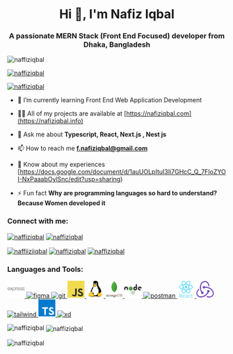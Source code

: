 <h1 align="center">Hi 👋, I'm Nafiz Iqbal</h1>
<h3 align="center">A passionate MERN Stack (Front End Focused) developer from Dhaka, Bangladesh</h3>

<p align="left"> <img src="https://komarev.com/ghpvc/?username=naffiziqbal&label=Profile%20views&color=0e75b6&style=flat" alt="naffiziqbal" /> </p>

<p align="left"> <a href="https://github.com/ryo-ma/github-profile-trophy"><img src="https://github-profile-trophy.vercel.app/?username=naffiziqbal" alt="naffiziqbal" /></a> </p>

<p align="left"> <a href="https://twitter.com/naffiziqbal" target="blank"><img src="https://img.shields.io/twitter/follow/naffiziqbal?logo=twitter&style=for-the-badge" alt="naffiziqbal" /></a> </p>

- 🌱 I’m currently learning Front End Web Application Development

- 👨‍💻 All of my projects are available at [https://nafiziqbal.com](https://nafiziqbal.info)

- 💬 Ask me about **Typescript, React, Next.js , Nest js**

- 📫 How to reach me **f.nafiziqbal@gmail.com**

- 📄 Know about my experiences [https://docs.google.com/document/d/1auUOLpItuI3Ii7GHcC_Q_7FIoZYOI-NxPaaabOylSnc/edit?usp=sharing)

- ⚡ Fun fact **Why are programming languages so hard to understand? Because Women developed it**

<h3 align="left">Connect with me:</h3>
<p align="left">
<a href="https://twitter.com/naffiziqbal" target="blank"><img align="center" src="https://raw.githubusercontent.com/rahuldkjain/github-profile-readme-generator/master/src/images/icons/Social/twitter.svg" alt="naffiziqbal" height="30" width="40" /></a>
<a href="https://linkedin.com/in/naffiziqbal" target="blank"><img align="center" src="https://raw.githubusercontent.com/rahuldkjain/github-profile-readme-generator/master/src/images/icons/Social/linked-in-alt.svg" alt="naffiziqbal" height="30" width="40" /></a>

<a href="https://fb.com/naffiiziiqbal" target="blank"><img align="center" src="https://raw.githubusercontent.com/rahuldkjain/github-profile-readme-generator/master/src/images/icons/Social/facebook.svg" alt="naffiiziiqbal" height="30" width="40" /></a>
<a href="https://instagram.com/naffiziqbal" target="blank"><img align="center" src="https://raw.githubusercontent.com/rahuldkjain/github-profile-readme-generator/master/src/images/icons/Social/instagram.svg" alt="naffiziqbal" height="30" width="40" /></a>
<a href="https://discord.gg/naffiziqbal" target="blank"><img align="center" src="https://raw.githubusercontent.com/rahuldkjain/github-profile-readme-generator/master/src/images/icons/Social/discord.svg" alt="naffiziqbal" height="30" width="40" /></a>
</p>

<h3 align="left">Languages and Tools:</h3>
<p align="left"> <a href="https://expressjs.com" target="_blank" rel="noreferrer"> <img src="https://raw.githubusercontent.com/devicons/devicon/master/icons/express/express-original-wordmark.svg" alt="express" width="40" height="40"/> </a> <a href="https://www.figma.com/" target="_blank" rel="noreferrer"> <img src="https://www.vectorlogo.zone/logos/figma/figma-icon.svg" alt="figma" width="40" height="40"/> </a> <a href="https://git-scm.com/" target="_blank" rel="noreferrer"> <img src="https://www.vectorlogo.zone/logos/git-scm/git-scm-icon.svg" alt="git" width="40" height="40"/> </a> <a href="https://developer.mozilla.org/en-US/docs/Web/JavaScript" target="_blank" rel="noreferrer"> <img src="https://raw.githubusercontent.com/devicons/devicon/master/icons/javascript/javascript-original.svg" alt="javascript" width="40" height="40"/> </a> <a href="https://www.linux.org/" target="_blank" rel="noreferrer"> <img src="https://raw.githubusercontent.com/devicons/devicon/master/icons/linux/linux-original.svg" alt="linux" width="40" height="40"/> </a> <a href="https://www.mongodb.com/" target="_blank" rel="noreferrer"> <img src="https://raw.githubusercontent.com/devicons/devicon/master/icons/mongodb/mongodb-original-wordmark.svg" alt="mongodb" width="40" height="40"/> </a> <a href="https://nodejs.org" target="_blank" rel="noreferrer"> <img src="https://raw.githubusercontent.com/devicons/devicon/master/icons/nodejs/nodejs-original-wordmark.svg" alt="nodejs" width="40" height="40"/> </a> <a href="https://postman.com" target="_blank" rel="noreferrer"> <img src="https://www.vectorlogo.zone/logos/getpostman/getpostman-icon.svg" alt="postman" width="40" height="40"/> </a> <a href="https://reactjs.org/" target="_blank" rel="noreferrer"> <img src="https://raw.githubusercontent.com/devicons/devicon/master/icons/react/react-original-wordmark.svg" alt="react" width="40" height="40"/> </a> <a href="https://redux.js.org" target="_blank" rel="noreferrer"> <img src="https://raw.githubusercontent.com/devicons/devicon/master/icons/redux/redux-original.svg" alt="redux" width="40" height="40"/> </a> <a href="https://tailwindcss.com/" target="_blank" rel="noreferrer"> <img src="https://www.vectorlogo.zone/logos/tailwindcss/tailwindcss-icon.svg" alt="tailwind" width="40" height="40"/> </a> <a href="https://www.typescriptlang.org/" target="_blank" rel="noreferrer"> <img src="https://raw.githubusercontent.com/devicons/devicon/master/icons/typescript/typescript-original.svg" alt="typescript" width="40" height="40"/> </a> <a href="https://www.adobe.com/products/xd.html" target="_blank" rel="noreferrer"> <img src="https://cdn.worldvectorlogo.com/logos/adobe-xd.svg" alt="xd" width="40" height="40"/> </a> </p>

<p><img align="left" src="https://github-readme-stats.vercel.app/api/top-langs?username=naffiziqbal&show_icons=true&locale=en&layout=compact" alt="naffiziqbal" /></p>

<p>&nbsp;<img align="center" src="https://github-readme-stats.vercel.app/api?username=naffiziqbal&show_icons=true&locale=en" alt="naffiziqbal" /></p>

<p><img align="center" src="https://github-readme-streak-stats.herokuapp.com/?user=naffiziqbal&" alt="naffiziqbal" /></p>
